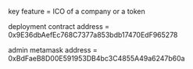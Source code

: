 key feature = ICO of a company or a token 

deployment contract address = 0x9E36dbAefEc768C7377a853bdb17470EdF965278

admin metamask address = 0xBdFaeB8D00E591953DB4bc3C4855A49a6247b60a

